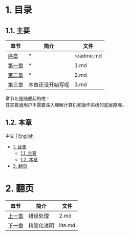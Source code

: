 # 1. 目录

## 1.1. 主要

| 章节                | 简介             | 文件      |
| ------------------- | ---------------- | --------- |
| [序章](./readme.md) | \*               | readme.md |
| [第一章](./1.md)    | \*               | 1.md      |
| [第二章](./2.md)    | \*               | 2.md      |
| 第三章              | 本章还没开始写呢 | 3.md      |

章节名是随便起的啦！  
其实普通用户不需要深入理解计算机和操作系统的底层原理。

## 1.2. 本章

中文 | [English](../en/3.md)

- [1. 目录](#1-目录)
  - [1.1. 主要](#11-主要)
  - [1.2. 本章](#12-本章)
- [2. 翻页](#2-翻页)

# 2. 翻页

| 章节                | 简介       | 文件    |
| ------------------- | ---------- | ------- |
| [上一章](./2.md)    | 错误处理   | 2.md    |
| [下一章](./lite.md) | 精简化说明 | lite.md |
